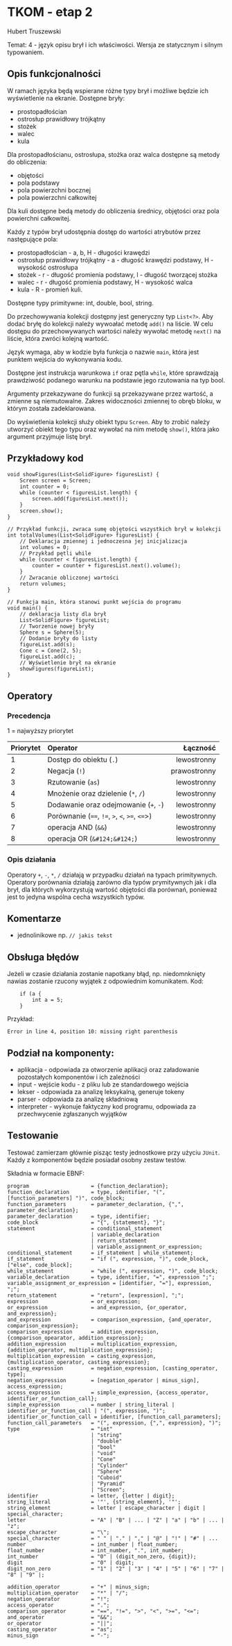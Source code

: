 # TKOM - etap 2

Hubert Truszewski

Temat: 4 - język opisu brył i ich właściwości. Wersja ze statycznym i silnym typowaniem.

## Opis funkcjonalności

W ramach języka będą wspierane różne typy brył i możliwe będzie ich wyświetlenie na ekranie.
Dostępne bryły:

-   prostopadłościan
-   ostrosłup prawidłowy trójkątny
-   stożek
-   walec
-   kula

Dla prostopadłościanu, ostrosłupa, stożka oraz walca dostępne są metody do obliczenia:

-   objętości
-   pola podstawy
-   pola powierzchni bocznej
-   pola powierzchni całkowitej

Dla kuli dostępne bedą metody do obliczenia średnicy, objętości oraz pola powierchni całkowitej.

Każdy z typów brył udostępnia dostęp do wartości atrybutów przez następujące pola:

-   prostopadłościan - a, b, H - długości krawędzi
-   ostrosłup prawidłowy trójkątny - a - długość krawędzi podstawy, H - wysokość ostrosłupa
-   stożek - r - długość promienia podstawy, l - długość tworzącej stożka
-   walec - r - długość promienia podstawy, H - wysokość walca
-   kula - R - promień kuli.

Dostępne typy primitywne: int, double, bool, string.

Do przechowywania kolekcji dostępny jest generyczny typ `List<?>`. Aby dodać bryłę do kolekcji należy wywoałać metodę `add()` na liście. W celu dostępu do przechowywanych wartości należy wywołać metodę `next()` na liście, która zwróci kolejną wartość.

Język wymaga, aby w kodzie była funkcja o nazwie `main`, która jest punktem wejścia do wykonywania kodu.

Dostępne jest instrukcja warunkowa `if` oraz pętla `while`, które sprawdzają prawdziwość podanego warunku na podstawie jego rzutowania na typ bool.

Argumenty przekazywane do funkcji są przekazywane przez wartość, a zmienne są niemutowalne. Zakres widoczności zmiennej to obręb bloku, w którym została zadeklarowana.

Do wyświetlenia kolekcji służy obiekt typu `Screen`. Aby to zrobić należy utworzyć obiekt tego typu oraz wywołać na nim metodę `show()`, która jako argument przyjmuje listę brył.

## Przykładowy kod

```
void showFigures(List<SolidFigure> figuresList) {
    Screen screen = Screen;
    int counter = 0;
    while (counter < figuresList.length) {
        screen.add(figuresList.next());
    }
    screen.show();
}

// Przykład funkcji, zwraca sumę objętości wszystkich brył w kolekcji
int totalVolumes(List<SolidFigure> figuresList) {
    // Deklaracja zmiennej i jednoczesna jej inicjalizacja
    int volumes = 0;
    // Przykład pętli while
    while (counter < figuresList.length) {
        counter = counter + figuresList.next().volume();
    }
    // Zwracanie obliczonej wartości
    return volumes;
}

// Funkcja main, która stanowi punkt wejścia do programu
void main() {
    // deklaracja listy dla brył
    List<SolidFigure> figureList;
    // Tworzenie nowej bryły
    Sphere s = Sphere(5);
    // Dodanie bryły do listy
    figureList.add(s);
    Cone c = Cone(2, 5);
    figureList.add(c);
    // Wyświetlenie brył na ekranie
    showFigures(figureList);
}
```

## Operatory

### Precedencja

1 = najwyższy priorytet

| Priorytet | Operator                                       |     Łączność |
| --------- | :--------------------------------------------- | -----------: |
| 1         | Dostęp do obiektu (`.`)                        |  lewostronny |
| 2         | Negacja (`!`)                                  | prawostronny |
| 3         | Rzutowanie (`as`)                              |  lewostronny |
| 4         | Mnożenie oraz dzielenie (`*`, `/`)             |  lewostronny |
| 5         | Dodawanie oraz odejmowanie (`+`, `-`)          |  lewostronny |
| 6         | Porównanie (`==`, `!=`, `>`, `<`, `>=`, `<=`>) |  lewostronny |
| 7         | operacja AND (`&&`)                            |  lewostronny |
| 8         | operacja OR (`&#124;&#124;`)                   |  lewostronny |

### Opis działania

Operatory `+`, `-`, `*`, `/` działają w przypadku działań na typach primitywnych.
Operatory porównania działają zarówno dla typów prymitywnych jak i dla brył, dla których wykorzystują wartość objętości dla porównań, ponieważ jest to jedyna wspólna cecha wszystkich typów.

## Komentarze

-   jednolinikowe np. `// jakis tekst`

## Obsługa błędów

Jeżeli w czasie działania zostanie napotkany błąd, np. niedomnknięty nawias zostanie rzucony wyjątek z odpowiednim komunikatem.
Kod:

```
    if (a {
        int a = 5;
    }
```

Przykład:

```
Error in line 4, position 10: missing right parenthesis
```

## Podział na komponenty:

-   aplikacja - odpowiada za otworzenie aplikacji oraz załadowanie pozostałych komponentów i ich zależności
-   input - wejście kodu - z pliku lub ze standardowego wejścia
-   lekser - odpowiada za analizę leksykalną, generuje tokeny
-   parser - odpowiada za analizę składniową
-   interpreter - wykonuje faktyczny kod programu, odpowiada za przechwycenie zgłaszanych wyjątków

## Testowanie

Testować zamierzam głównie pisząc testy jednostkowe przy użyciu `JUnit`. Każdy z komponentów będzie posiadał osobny zestaw testów.

Składnia w formacie EBNF:

```
program                    = {function_declaration};
function_declaration       = type, identifier, "(", [function_parameters] ")", code_block;
function_parameters        = parameter_declaration, {",", parameter_declaration};
parameter_declaration      = type, identifier;
code_block                 = "{", {statement}, "}";
statement                  = conditional_statement
                           | variable_declaration
                           | return_statement
                           | variable_assignment_or_expression;
conditional_statement      = if_statement | while_statement;
if_statement               = "if (", expression, ")", code_block, ["else", code_block];
while_statement            = "while (", expression, ")", code_block;
variable_declaration       = type, identifier, "=", expression ";";
variable_assignment_or_expression = [identifier, "="], expression, ";";
return_statement           = "return", [expression], ";";
expression                 = or_expression;
or_expression              = and_expression, {or_operator, and_expression};
and_expression             = comparison_expression, {and_operator, comparison_expression};
comparison_expression      = addition_expression, {comparison_opearator, addition_expression};
addition_expression        = multiplication_expression, {addition_operator, multiplication_expression};
multiplication_expression  = casting_expression, {multiplication_operator, casting_expression};
casting_expression         = negation_expression, [casting_operator, type];
negation_expression        = [negation_operator | minus_sign], access_expression;
access_expression          = simple_expression, {access_operator, identifier_or_function_call};
simple_expression          = number | string_literal | identifier_or_function_call | "(", expression, ")";
identifier_or_function_call = identifier, [function_call_parameters];
function_call_parameters   = "(", expression, {",", expression}, ")";
type                       = "int"
                           | "string"
                           | "double"
                           | "bool"
                           | "void"
                           | "Cone"
                           | "Cylinder"
                           | "Sphere"
                           | "Cuboid"
                           | "Pyramid"
                           | "Screen";
identifier                 = letter, {letter | digit};
string_literal             = '"', {string_element}, '"';
string_element             = letter | escape_character | digit | special_character;
letter                     = "A" | "B" | ... | "Z" | "a" | "b" | ... | "z";
escape_character           = "\";
special_character          = " " | "." | "," | "@" | "!" | "#" | ...
number                     = int_number | float_number;
float_number               = int_number, ".", int_number;
int_number                 = "0" | (digit_non_zero, {digit});
digit                      = "0" | digit;
digit_non_zero             = "1" | "2" | "3" | "4" | "5" | "6" | "7" | "8" | "9" |;

addition_operator          = "+" | minus_sign;
multiplication_operator    = "*" | "/";
negation_operator          = "!";
access_operator            = ".";
comparison_operator        = "==", "!=", ">", "<", ">=", "<=";
and_operator               = "&&";
or_operator                = "||";
casting_operator           = "as";
minus_sign                 = "-";

```
